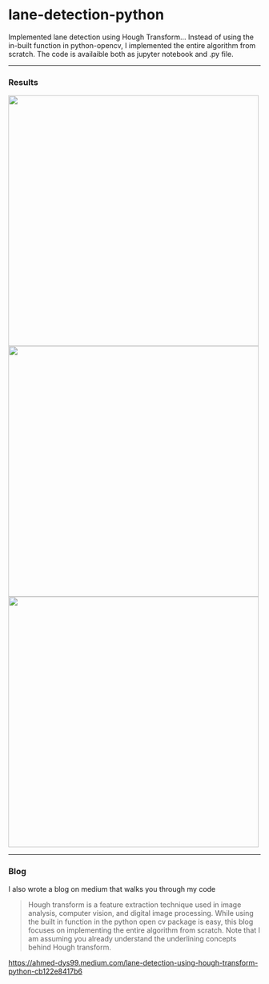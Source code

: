 # lane-detection-python

Implemented lane detection using Hough Transform... Instead of using the in-built function in python-opencv, I implemented the entire algorithm from scratch. The code is availaible both as jupyter notebook and .py file.

---

### Results

<img src="https://github.com/lenodoeastern/lane-detection-python/blob/main/results/test3_output.jpg" width="500">

<img src="https://github.com/lenodoeastern/lane-detection-python/blob/main/results/test8_output.jpg" width="500">

<img src="https://github.com/lenodoeastern/lane-detection-python/blob/main/results/test1_output.jpg" width="500">

<br>

---

### Blog

I also wrote a blog on medium that walks you through my code

> Hough transform is a feature extraction technique used in image analysis, computer vision, and digital image processing. While using the built in function in the python open cv package is easy, this blog focuses on implementing the entire algorithm from scratch. Note that I am assuming you already understand the underlining concepts behind Hough transform.

<https://ahmed-dys99.medium.com/lane-detection-using-hough-transform-python-cb122e8417b6>
